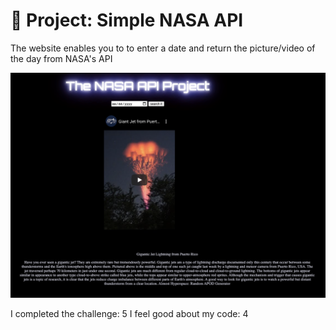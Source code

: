 # 🚀 Project: Simple NASA API
The website enables you to  to enter a date and return the picture/video of the day from NASA's API

![screenshot.png](screenshot.png)

I completed the challenge: 5
I feel good about my code: 4

